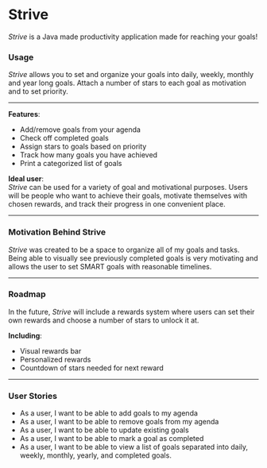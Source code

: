 # Strive
*Strive* is a Java made productivity application made for reaching your goals!

### Usage
 *Strive* allows you to set and organize your goals into daily, weekly, monthly and year long goals. Attach a number of stars to each goal as motivation and to set priority.
***
**Features**:
- Add/remove goals from your agenda
- Check off completed goals
- Assign stars to goals based on priority
- Track how many goals you have achieved
- Print a categorized list of goals


**Ideal user**:  
*Strive* can be used for a variety of goal and motivational purposes. Users will be people who want to achieve their goals, motivate themselves with chosen rewards, and track their progress in one convenient place.
***
### Motivation Behind Strive
*Strive* was created to be a space to organize all of my goals and tasks. Being able to visually see previously completed goals is very motivating and allows the user to set SMART goals with reasonable timelines.
***
### Roadmap
In the future, *Strive* will include a rewards system where users can set their own rewards and choose a number of stars to unlock it at.  

**Including**:  
- Visual rewards bar  
- Personalized rewards
- Countdown of stars needed for next reward
***

### User Stories   
 
- As a user, I want to be able to add goals to my agenda
- As a user, I want to be able to remove goals from my agenda
- As a user, I want to be able to update existing goals
- As a user, I want to be able to mark a goal as completed
- As a user, I want to be able to view a list of goals separated into daily, weekly, monthly, yearly, and completed goals.
